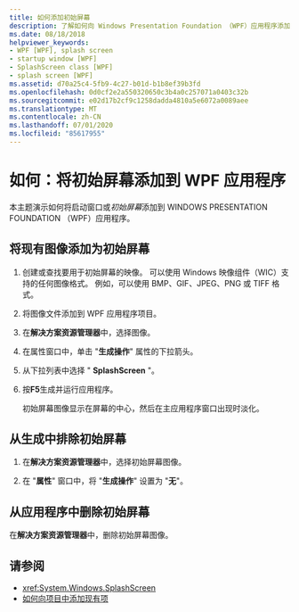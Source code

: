 ```yaml
---
title: 如何添加初始屏幕
description: 了解如何向 Windows Presentation Foundation （WPF）应用程序添加启动窗口或初始屏幕。
ms.date: 08/18/2018
helpviewer_keywords:
- WPF [WPF], splash screen
- startup window [WPF]
- SplashScreen class [WPF]
- splash screen [WPF]
ms.assetid: d70a25c4-5fb9-4c27-b01d-b1b8ef39b3fd
ms.openlocfilehash: 0d0cf2e2a550320650c3b4a0c257071a0403c32b
ms.sourcegitcommit: e02d17b2cf9c1258dadda4810a5e6072a0089aee
ms.translationtype: MT
ms.contentlocale: zh-CN
ms.lasthandoff: 07/01/2020
ms.locfileid: "85617955"
---
```

# <a name="how-to-add-a-splash-screen-to-a-wpf-application"></a>如何：将初始屏幕添加到 WPF 应用程序

本主题演示如何将启动窗口或*初始屏幕*添加到 WINDOWS PRESENTATION FOUNDATION （WPF）应用程序。

## <a name="to-add-an-existing-image-as-a-splash-screen"></a>将现有图像添加为初始屏幕

1. 创建或查找要用于初始屏幕的映像。 可以使用 Windows 映像组件（WIC）支持的任何图像格式。 例如，可以使用 BMP、GIF、JPEG、PNG 或 TIFF 格式。

2. 将图像文件添加到 WPF 应用程序项目。

3. 在**解决方案资源管理器**中，选择图像。

4. 在属性窗口中，单击 "**生成操作**" 属性的下拉箭头。

5. 从下拉列表中选择 " **SplashScreen** "。

6. 按**F5**生成并运行应用程序。

     初始屏幕图像显示在屏幕的中心，然后在主应用程序窗口出现时淡化。

## <a name="to-exclude-the-splash-screen-from-build"></a>从生成中排除初始屏幕

1. 在**解决方案资源管理器**中，选择初始屏幕图像。

2. 在 "**属性**" 窗口中，将 "**生成操作**" 设置为 "**无**"。

## <a name="to-remove-the-splash-screen-from-an-application"></a>从应用程序中删除初始屏幕

在**解决方案资源管理器**中，删除初始屏幕图像。

## <a name="see-also"></a>请参阅

- <xref:System.Windows.SplashScreen>
- [如何向项目中添加现有项](https://docs.microsoft.com/previous-versions/visualstudio/visual-studio-2010/9f4t9t92(v=vs.100))
